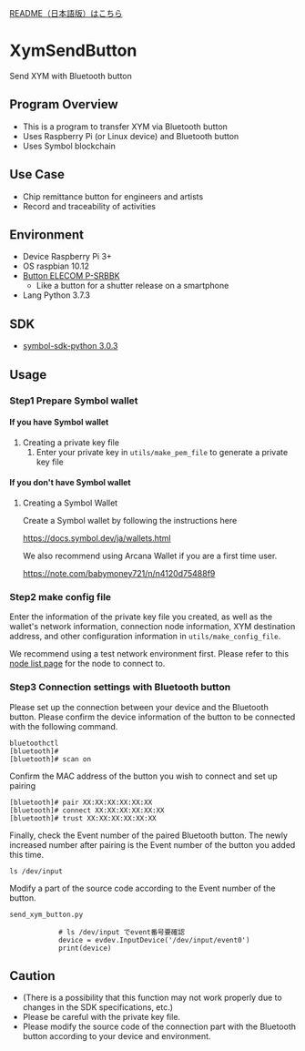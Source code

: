 [README（日本語版）はこちら](https://github.com/kurikou02/XymSendButton/blob/main/README-ja.md)

# XymSendButton
Send XYM with Bluetooth button

## Program Overview
- This is a program to transfer XYM via Bluetooth button
- Uses Raspberry Pi (or Linux device) and Bluetooth button
- Uses Symbol blockchain

## Use Case
- Chip remittance button for engineers and artists
- Record and traceability of activities

## Environment
- Device Raspberry Pi 3+
- OS raspbian 10.12
- [Button ELECOM P-SRBBK](https://www.elecom.co.jp/products/P-SRBBK.html)
    - Like a button for a shutter release on a smartphone
- Lang Python 3.7.3

## SDK
- [symbol-sdk-python 3.0.3](https://pypi.org/project/symbol-sdk-python/)

## Usage

### Step1 Prepare Symbol wallet

#### If you have Symbol wallet
1. Creating a private key file
    1. Enter your private key in `utils/make_pem_file` to generate a private key file

#### If you don't have Symbol wallet
1. Creating a Symbol Wallet

    Create a Symbol wallet by following the instructions here

    https://docs.symbol.dev/ja/wallets.html

    We also recommend using Arcana Wallet if you are a first time user.

    https://note.com/babymoney721/n/n4120d75488f9

### Step2 make config file

Enter the information of the private key file you created, as well as the wallet's network information, connection node information, XYM destination address, and other configuration information in  `utils/make_config_file`.

We recommend using a test network environment first. Please refer to this [node list page](https://symbolnodes.org/nodes_testnet/) for the node to connect to.

### Step3 Connection settings with Bluetooth button

Please set up the connection between your device and the Bluetooth button.
Please confirm the device information of the button to be connected with the following command.

```
bluetoothctl
[bluetooth]#
[bluetooth]# scan on
```

Confirm the MAC address of the button you wish to connect and set up pairing

```
[bluetooth]# pair XX:XX:XX:XX:XX:XX
[bluetooth]# connect XX:XX:XX:XX:XX:XX
[bluetooth]# trust XX:XX:XX:XX:XX:XX
```

Finally, check the Event number of the paired Bluetooth button. The newly increased number after pairing is the Event number of the button you added this time.

```
ls /dev/input
```

Modify a part of the source code according to the Event number of the button.

```
send_xym_button.py

            # ls /dev/input でevent番号要確認
            device = evdev.InputDevice('/dev/input/event0')
            print(device)
```

## Caution
- (There is a possibility that this function may not work properly due to changes in the SDK specifications, etc.)
- Please be careful with the private key file.
- Please modify the source code of the connection part with the Bluetooth button according to your device and environment.